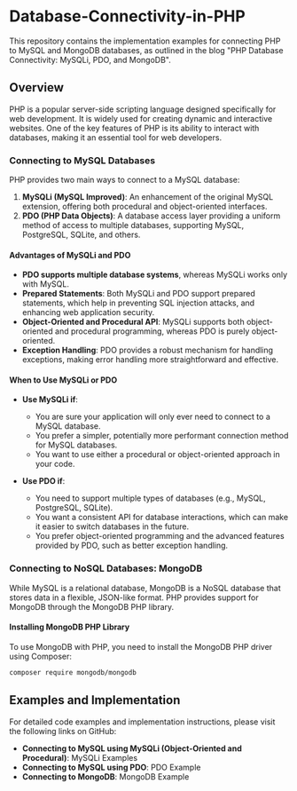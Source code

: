 # Database-Connectivity-in-PHP  

This repository contains the implementation examples for connecting PHP to MySQL and MongoDB databases, as outlined in the blog "PHP Database Connectivity: MySQLi, PDO, and MongoDB".

## Overview

PHP is a popular server-side scripting language designed specifically for web development. It is widely used for creating dynamic and interactive websites. One of the key features of PHP is its ability to interact with databases, making it an essential tool for web developers.

### Connecting to MySQL Databases

PHP provides two main ways to connect to a MySQL database:
1. **MySQLi (MySQL Improved)**: An enhancement of the original MySQL extension, offering both procedural and object-oriented interfaces.
2. **PDO (PHP Data Objects)**: A database access layer providing a uniform method of access to multiple databases, supporting MySQL, PostgreSQL, SQLite, and others.

#### Advantages of MySQLi and PDO

- **PDO supports multiple database systems**, whereas MySQLi works only with MySQL.
- **Prepared Statements**: Both MySQLi and PDO support prepared statements, which help in preventing SQL injection attacks, and enhancing web application security.
- **Object-Oriented and Procedural API**: MySQLi supports both object-oriented and procedural programming, whereas PDO is purely object-oriented.
- **Exception Handling**: PDO provides a robust mechanism for handling exceptions, making error handling more straightforward and effective.

#### When to Use MySQLi or PDO

- **Use MySQLi if**:
  - You are sure your application will only ever need to connect to a MySQL database.
  - You prefer a simpler, potentially more performant connection method for MySQL databases.
  - You want to use either a procedural or object-oriented approach in your code.

- **Use PDO if**:
  - You need to support multiple types of databases (e.g., MySQL, PostgreSQL, SQLite).
  - You want a consistent API for database interactions, which can make it easier to switch databases in the future.
  - You prefer object-oriented programming and the advanced features provided by PDO, such as better exception handling.

### Connecting to NoSQL Databases: MongoDB

While MySQL is a relational database, MongoDB is a NoSQL database that stores data in a flexible, JSON-like format. PHP provides support for MongoDB through the MongoDB PHP library.

#### Installing MongoDB PHP Library

To use MongoDB with PHP, you need to install the MongoDB PHP driver using Composer:
```bash
composer require mongodb/mongodb
```

## Examples and Implementation
For detailed code examples and implementation instructions, please visit the following links on GitHub:

- **Connecting to MySQL using MySQLi (Object-Oriented and Procedural)**: MySQLi Examples
- **Connecting to MySQL using PDO**: PDO Example
- **Connecting to MongoDB**: MongoDB Example
